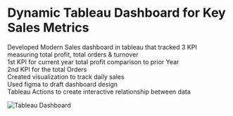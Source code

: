 # Dynamic Tableau Dashboard for Key Sales Metrics

Developed Modern Sales dashboard in tableau that tracked 3 KPI measuring total profit, total orders & turnover  
1st KPI for current year total profit comparison to prior Year  
2nd KPI for the total Orders  
Created visualization to track daily sales  
Used figma to draft dashboard design      
Tableau Actions to create interactive relationship between data


![Tableau Dashboard](https://github.com/Kholoud-i/Sales-Tableau-Dashboard/assets/134650050/d624e48f-484b-47ac-8d46-c93610ba79ee)

